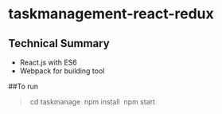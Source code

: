 # taskmanagement-react-redux

## Technical Summary
- React.js with ES6
- Webpack for building tool

##To run
> cd taskmanage
> npm install
> npm start
